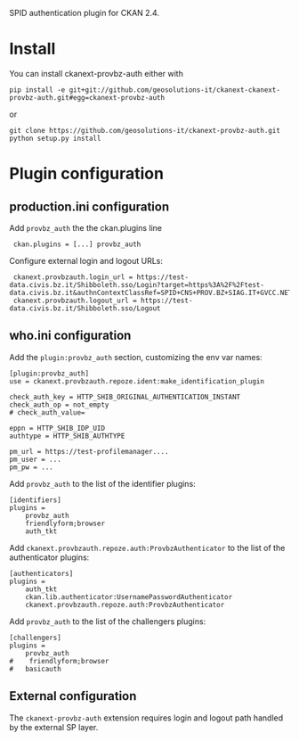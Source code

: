 SPID authentication plugin for CKAN 2.4. 

Install
=======

You can install ckanext-provbz-auth either with

    pip install -e git+git://github.com/geosolutions-it/ckanext-ckanext-provbz-auth.git#egg=ckanext-provbz-auth
	
or

    git clone https://github.com/geosolutions-it/ckanext-provbz-auth.git
    python setup.py install
        
	
Plugin configuration
====================

production.ini configuration
----------------------------

Add ``provbz_auth`` the the ckan.plugins line

     ckan.plugins = [...] provbz_auth
     
Configure external login and logout URLs:

     ckanext.provbzauth.login_url = https://test-data.civis.bz.it/Shibboleth.sso/Login?target=https%3A%2F%2Ftest-data.civis.bz.it&authnContextClassRef=SPID+CNS+PROV.BZ+SIAG.IT+GVCC.NET+lang%3a{{LANG}}
     ckanext.provbzauth.logout_url = https://test-data.civis.bz.it/Shibboleth.sso/Logout


who.ini configuration
---------------------

Add the ``plugin:provbz_auth`` section, customizing the env var names:

    [plugin:provbz_auth]
    use = ckanext.provbzauth.repoze.ident:make_identification_plugin

    check_auth_key = HTTP_SHIB_ORIGINAL_AUTHENTICATION_INSTANT
    check_auth_op = not_empty   
    # check_auth_value=

    eppn = HTTP_SHIB_IDP_UID
    authtype = HTTP_SHIB_AUTHTYPE

    pm_url = https://test-profilemanager....
    pm_user = ...
    pm_pw = ...
    

Add ``provbz_auth`` to the list of the identifier plugins:

    [identifiers]
    plugins =
        provbz_auth
        friendlyform;browser
        auth_tkt

Add ``ckanext.provbzauth.repoze.auth:ProvbzAuthenticator`` to the list of the authenticator plugins:

    [authenticators]
    plugins =
        auth_tkt
        ckan.lib.authenticator:UsernamePasswordAuthenticator
        ckanext.provbzauth.repoze.auth:ProvbzAuthenticator

Add ``provbz_auth`` to the list of the challengers plugins:

    [challengers]
    plugins =
        provbz_auth
    #    friendlyform;browser
    #   basicauth


External configuration
----------------------

The `ckanext-provbz-auth` extension requires login and logout path handled by the external SP layer.


